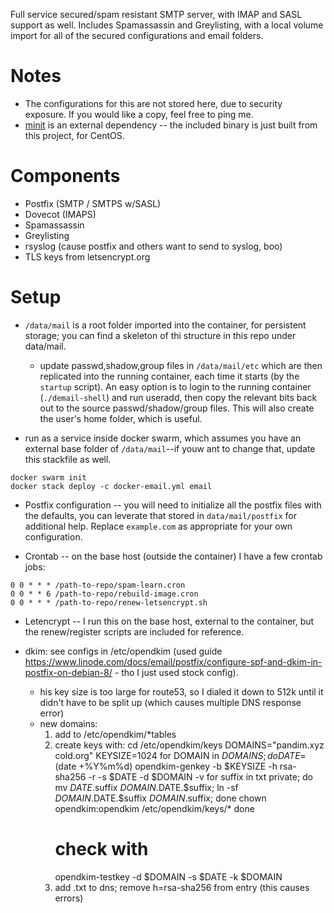 Full service secured/spam resistant SMTP server, with IMAP and SASL support as well.  Includes Spamassassin and Greylisting, with a local volume import for all of the secured configurations and email folders.

# Notes

* The configurations for this are not stored here, due to security exposure.  If you would like a copy, feel free to ping me.
* [minit](https://github.com/chazomaticus/minit) is an external dependency -- the included binary is just built from this project, for CentOS.

# Components

* Postfix (SMTP / SMTPS w/SASL)
* Dovecot (IMAPS)
* Spamassassin
* Greylisting
* rsyslog (cause postfix and others want to send to syslog, boo)
* TLS keys from letsencrypt.org

# Setup

* `/data/mail` is a root folder imported into the container, for persistent storage; you can find a skeleton of thi structure in this repo under data/mail.

    - update passwd,shadow,group files in `/data/mail/etc` which are then replicated into the
      running container, each time it starts (by the `startup` script).  An easy option is
      to login to the running container (`./demail-shell`) and run useradd, then copy the
      relevant bits back out to the source passwd/shadow/group files.  This will also create
      the user's home folder, which is useful.

* run as a service inside docker swarm, which assumes you have an external base folder of `/data/mail`--if youw ant to change that, update this stackfile as well.

```
docker swarm init
docker stack deploy -c docker-email.yml email
```

* Postfix configuration -- you will need to initialize all the postfix files with the defaults, you can leverate that stored in `data/mail/postfix` for additional help.  Replace `example.com` as appropriate for your own configuration.

* Crontab -- on the base host (outside the container) I have a few crontab jobs:

```
0 0 * * * /path-to-repo/spam-learn.cron
0 0 * * 6 /path-to-repo/rebuild-image.cron
0 0 * * * /path-to-repo/renew-letsencrypt.sh
```

* Letencrypt -- I run this on the base host, external to the container, but the renew/register scripts are included for reference.

* dkim: see configs in /etc/opendkim
   (used guide https://www.linode.com/docs/email/postfix/configure-spf-and-dkim-in-postfix-on-debian-8/ - tho I just used stock config).
    - his key size is too large for route53, so I dialed it down to 512k until it didn't have to be split up (which causes multiple DNS response error)
    - new domains:
        1. add to /etc/opendkim/*tables
        2. create keys with:
             cd /etc/opendkim/keys
             DOMAINS="pandim.xyz cold.org"
             KEYSIZE=1024
             for DOMAIN in $DOMAINS; do
                 DATE=$(date +%Y%m%d)
                 opendkim-genkey -b $KEYSIZE -h rsa-sha256 -r -s $DATE -d $DOMAIN -v
                 for suffix in txt private; do mv $DATE.$suffix $DOMAIN.$DATE.$suffix; ln -sf $DOMAIN.$DATE.$suffix $DOMAIN.$suffix; done
                 chown opendkim:opendkim /etc/opendkim/keys/*
             done
             # check with
             opendkim-testkey -d $DOMAIN -s $DATE -k $DOMAIN
        3. add .txt to dns; remove h=rsa-sha256 from entry (this causes errors)
